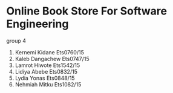# Online Book Store For Software Engineering

group 4


1. Kernemi Kidane                               Ets0760/15
2. Kaleb Dangachew                              Ets0747/15
3. Lamrot Hiwote                                 Ets1542/15                               
4. Lidiya Abebe                                  Ets0832/15
5. Lydia Yonas                                   Ets0848/15
6. Nehmiah Mitku                                 Ets1082/15

